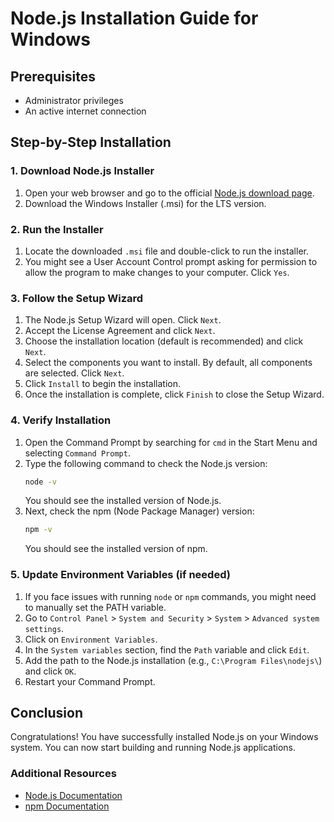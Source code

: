 # Node.js Installation Guide for Windows

## Prerequisites
- Administrator privileges
- An active internet connection

## Step-by-Step Installation

### 1. Download Node.js Installer
1. Open your web browser and go to the official [Node.js download page](https://nodejs.org/en/download/).
2. Download the Windows Installer (.msi) for the LTS version.

### 2. Run the Installer
1. Locate the downloaded `.msi` file and double-click to run the installer.
2. You might see a User Account Control prompt asking for permission to allow the program to make changes to your computer. Click `Yes`.

### 3. Follow the Setup Wizard
1. The Node.js Setup Wizard will open. Click `Next`.
2. Accept the License Agreement and click `Next`.
3. Choose the installation location (default is recommended) and click `Next`.
4. Select the components you want to install. By default, all components are selected. Click `Next`.
5. Click `Install` to begin the installation.
6. Once the installation is complete, click `Finish` to close the Setup Wizard.

### 4. Verify Installation
1. Open the Command Prompt by searching for `cmd` in the Start Menu and selecting `Command Prompt`.
2. Type the following command to check the Node.js version:
   ```sh
   node -v
   ```
   You should see the installed version of Node.js.
3. Next, check the npm (Node Package Manager) version:
   ```sh
   npm -v
   ```
   You should see the installed version of npm.

### 5. Update Environment Variables (if needed)
1. If you face issues with running `node` or `npm` commands, you might need to manually set the PATH variable.
2. Go to `Control Panel` > `System and Security` > `System` > `Advanced system settings`.
3. Click on `Environment Variables`.
4. In the `System variables` section, find the `Path` variable and click `Edit`.
5. Add the path to the Node.js installation (e.g., `C:\Program Files\nodejs\`) and click `OK`.
6. Restart your Command Prompt.

## Conclusion
Congratulations! You have successfully installed Node.js on your Windows system. You can now start building and running Node.js applications.

### Additional Resources
- [Node.js Documentation](https://nodejs.org/en/docs/)
- [npm Documentation](https://docs.npmjs.com/)
